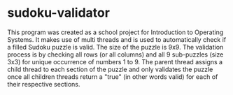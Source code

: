 # sudoku-validator

This program was created as a school project for Introduction to Operating Systems. It makes use of multi threads and is used to automatically check if a filled Sudoku puzzle is valid. The size of the puzzle is 9x9. The validation process is by checking all rows (or all columns) and all 9 sub-puzzles (size 3x3) for unique occurrence of numbers 1 to 9. The parent thread assigns a child thread to each section of the puzzle and only validates the puzzle once all children threads return a "true" (in other words valid) for each of their respective sections.
